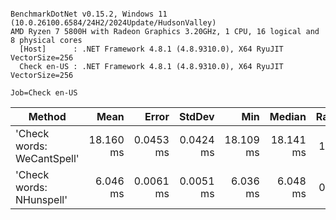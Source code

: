 ```

BenchmarkDotNet v0.15.2, Windows 11 (10.0.26100.6584/24H2/2024Update/HudsonValley)
AMD Ryzen 7 5800H with Radeon Graphics 3.20GHz, 1 CPU, 16 logical and 8 physical cores
  [Host]      : .NET Framework 4.8.1 (4.8.9310.0), X64 RyuJIT VectorSize=256
  Check en-US : .NET Framework 4.8.1 (4.8.9310.0), X64 RyuJIT VectorSize=256

Job=Check en-US  

```
| Method                     | Mean      | Error     | StdDev    | Min       | Median    | Ratio |
|--------------------------- |----------:|----------:|----------:|----------:|----------:|------:|
| &#39;Check words: WeCantSpell&#39; | 18.160 ms | 0.0453 ms | 0.0424 ms | 18.109 ms | 18.141 ms |  1.00 |
| &#39;Check words: NHunspell&#39;   |  6.046 ms | 0.0061 ms | 0.0051 ms |  6.036 ms |  6.048 ms |  0.33 |
